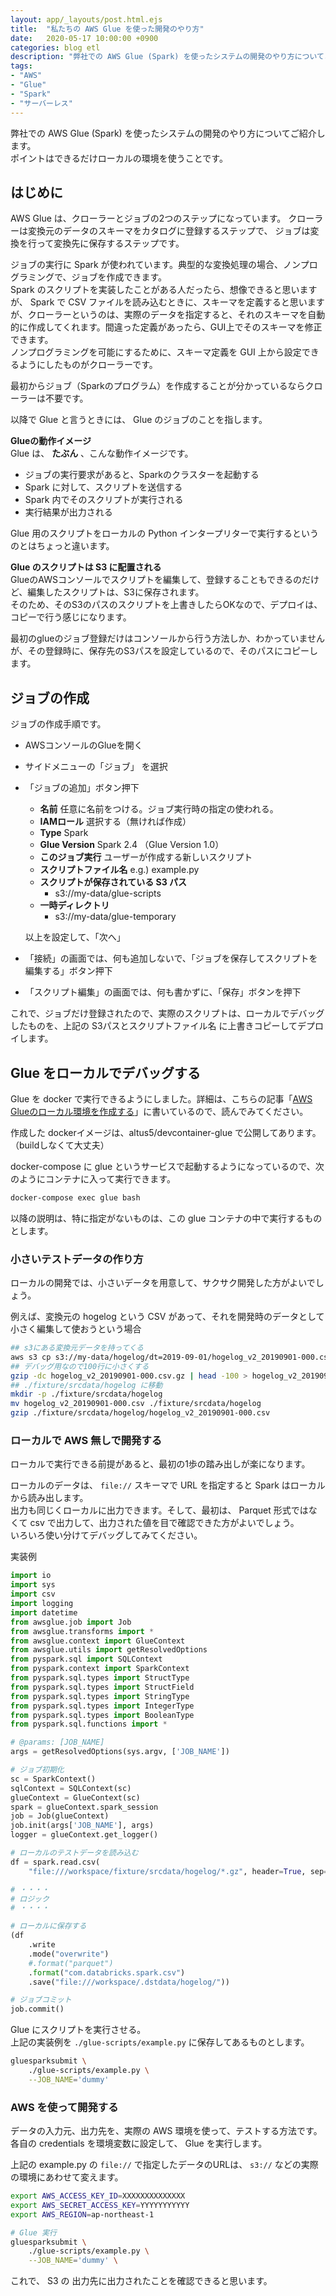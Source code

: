```yaml
---
layout: app/_layouts/post.html.ejs
title:  "私たちの AWS Glue を使った開発のやり方"
date:   2020-05-17 10:00:00 +0900
categories: blog etl
description: "弊社での AWS Glue (Spark) を使ったシステムの開発のやり方についてご紹介します。ポイントはできるだけローカルの環境を使うことです。"
tags:
- "AWS"
- "Glue"
- "Spark"
- "サーバーレス"
---
```


弊社での AWS Glue (Spark) を使ったシステムの開発のやり方についてご紹介します。  
ポイントはできるだけローカルの環境を使うことです。

## はじめに

AWS Glue は、クローラーとジョブの2つのステップになっています。
クローラーは変換元のデータのスキーマをカタログに登録するステップで、
ジョブは変換を行って変換先に保存するステップです。

ジョブの実行に Spark が使われています。典型的な変換処理の場合、ノンプログラミングで、ジョブを作成できます。  
Spark のスクリプトを実装したことがある人だったら、想像できると思いますが、 Spark で CSV ファイルを読み込むときに、スキーマを定義すると思いますが、クローラーというのは、実際のデータを指定すると、それのスキーマを自動的に作成してくれます。間違った定義があったら、GUI上でそのスキーマを修正できます。  
ノンプログラミングを可能にするために、スキーマ定義を GUI 上から設定できるようにしたものがクローラーです。

最初からジョブ（Sparkのプログラム）を作成することが分かっているならクローラーは不要です。

以降で Glue と言うときには、 Glue のジョブのことを指します。

**Glueの動作イメージ**  
Glue は、 **たぶん** 、こんな動作イメージです。  

* ジョブの実行要求があると、Sparkのクラスターを起動する
* Spark に対して、スクリプトを送信する
* Spark 内でそのスクリプトが実行される
* 実行結果が出力される

Glue 用のスクリプトをローカルの Python インタープリターで実行するというのとはちょっと違います。  

**Glue のスクリプトは S3 に配置される**  
GlueのAWSコンソールでスクリプトを編集して、登録することもできるのだけど、編集したスクリプトは、S3に保存されます。  
そのため、そのS3のパスのスクリプトを上書きしたらOKなので、デプロイは、コピーで行う感じになります。

最初のglueのジョブ登録だけはコンソールから行う方法しか、わかっていませんが、その登録時に、保存先のS3パスを設定しているので、そのパスにコピーします。

## ジョブの作成

ジョブの作成手順です。

* AWSコンソールのGlueを開く
* サイドメニューの「ジョブ」 を選択
* 「ジョブの追加」ボタン押下
    * **名前**
      任意に名前をつける。ジョブ実行時の指定の使われる。
    * **IAMロール**
      選択する（無ければ作成）
    * **Type**
      Spark
    * **Glue Version**
      Spark 2.4 （Glue Version 1.0）
    * **このジョブ実行**
      ユーザーが作成する新しいスクリプト
    * **スクリプトファイル名**
      e.g.) example.py
    * **スクリプトが保存されている S3 パス**
        * s3://my-data/glue-scripts
    * **一時ディレクトリ**
        * s3://my-data/glue-temporary

    以上を設定して、「次へ」      

* 「接続」の画面では、何も追加しないで、「ジョブを保存してスクリプトを編集する」ボタン押下
* 「スクリプト編集」の画面では、何も書かずに、「保存」ボタンを押下

これで、ジョブだけ登録されたので、実際のスクリプトは、ローカルでデバッグしたものを、上記の S3パスとスクリプトファイル名 に上書きコピーしてデプロイします。

## Glue をローカルでデバッグする

Glue を docker で実行できるようにしました。詳細は、こちらの記事「[AWS Glueのローカル環境を作成する](https://www.altus5.co.jp/blog/etl/2020/05/07/aws-glue/)」に書いているので、読んでみてください。  

作成した dockerイメージは、altus5/devcontainer-glue で公開してあります。（buildしなくて大丈夫）

docker-compose に glue というサービスで起動するようになっているので、次のようにコンテナに入って実行できます。

```bash
docker-compose exec glue bash
```

以降の説明は、特に指定がないものは、この glue コンテナの中で実行するものとします。

### 小さいテストデータの作り方

ローカルの開発では、小さいデータを用意して、サクサク開発した方がよいでしょう。

例えば、変換元の hogelog という CSV があって、それを開発時のデータとして小さく編集して使おうという場合  

```bash
## s3にある変換元データを持ってくる
aws s3 cp s3://my-data/hogelog/dt=2019-09-01/hogelog_v2_20190901-000.csv.gz .
## デバッグ用なので100行に小さくする
gzip -dc hogelog_v2_20190901-000.csv.gz | head -100 > hogelog_v2_20190901-000.csv
## ./fixture/srcdata/hogelog に移動
mkdir -p ./fixture/srcdata/hogelog
mv hogelog_v2_20190901-000.csv ./fixture/srcdata/hogelog
gzip ./fixture/srcdata/hogelog/hogelog_v2_20190901-000.csv
```

### ローカルで AWS 無しで開発する

ローカルで実行できる前提があると、最初の1歩の踏み出しが楽になります。  

ローカルのデータは、 `file://` スキーマで URL を指定すると Spark はローカルから読み出します。  
出力も同じくローカルに出力できます。そして、最初は、 Parquet 形式ではなくて csv で出力して、出力された値を目で確認できた方がよいでしょう。  
いろいろ使い分けてデバッグしてみてください。

実装例

```python
import io
import sys
import csv
import logging
import datetime
from awsglue.job import Job
from awsglue.transforms import *
from awsglue.context import GlueContext
from awsglue.utils import getResolvedOptions
from pyspark.sql import SQLContext
from pyspark.context import SparkContext
from pyspark.sql.types import StructType
from pyspark.sql.types import StructField
from pyspark.sql.types import StringType
from pyspark.sql.types import IntegerType
from pyspark.sql.types import BooleanType
from pyspark.sql.functions import *

# @params: [JOB_NAME]
args = getResolvedOptions(sys.argv, ['JOB_NAME'])

# ジョブ初期化
sc = SparkContext()
sqlContext = SQLContext(sc)
glueContext = GlueContext(sc)
spark = glueContext.spark_session
job = Job(glueContext)
job.init(args['JOB_NAME'], args)
logger = glueContext.get_logger()

# ローカルのテストデータを読み込む
df = spark.read.csv(
    "file:///workspace/fixture/srcdata/hogelog/*.gz", header=True, sep=",")

# ・・・・
# ロジック
# ・・・・

# ローカルに保存する
(df
    .write
    .mode("overwrite")
    #.format("parquet")
    .format("com.databricks.spark.csv")
    .save("file:///workspace/.dstdata/hogelog/"))

# ジョブコミット
job.commit()
```

Glue にスクリプトを実行させる。  
上記の実装例を `./glue-scripts/example.py` に保存してあるものとします。

```bash
gluesparksubmit \
    ./glue-scripts/example.py \
    --JOB_NAME='dummy'
```

### AWS を使って開発する

データの入力元、出力先を、実際の AWS 環境を使って、テストする方法です。  
各自の credentials を環境変数に設定して、 Glue を実行します。  

上記の example.py の `file://` で指定したデータのURLは、 `s3://` などの実際の環境にあわせて変えます。

```bash
export AWS_ACCESS_KEY_ID=XXXXXXXXXXXXXX
export AWS_SECRET_ACCESS_KEY=YYYYYYYYYYY
export AWS_REGION=ap-northeast-1

# Glue 実行
gluesparksubmit \
    ./glue-scripts/example.py \
    --JOB_NAME='dummy' \

```

これで、 S3 の 出力先に出力されたことを確認できると思います。
